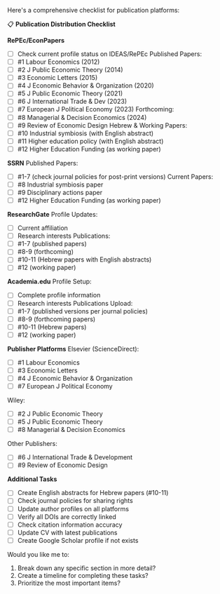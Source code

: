 Here's a comprehensive checklist for publication platforms:

📋 **Publication Distribution Checklist**

**RePEc/EconPapers**
- [ ] Check current profile status on IDEAS/RePEc
Published Papers:
- [ ] #1 Labour Economics (2012)
- [ ] #2 J Public Economic Theory (2014)
- [ ] #3 Economic Letters (2015)
- [ ] #4 J Economic Behavior & Organization (2020)
- [ ] #5 J Public Economic Theory (2021)
- [ ] #6 J International Trade & Dev (2023)
- [ ] #7 European J Political Economy (2023)
Forthcoming:
- [ ] #8 Managerial & Decision Economics (2024)
- [ ] #9 Review of Economic Design
Hebrew & Working Papers:
- [ ] #10 Industrial symbiosis (with English abstract)
- [ ] #11 Higher education policy (with English abstract)
- [ ] #12 Higher Education Funding (as working paper)

**SSRN**
Published Papers:
- [ ] #1-7 (check journal policies for post-print versions)
Current Papers:
- [ ] #8 Industrial symbiosis paper
- [ ] #9 Disciplinary actions paper
- [ ] #12 Higher Education Funding (as working paper)

**ResearchGate**
Profile Updates:
- [ ] Current affiliation
- [ ] Research interests
Publications:
- [ ] #1-7 (published papers)
- [ ] #8-9 (forthcoming)
- [ ] #10-11 (Hebrew papers with English abstracts)
- [ ] #12 (working paper)

**Academia.edu**
Profile Setup:
- [ ] Complete profile information
- [ ] Research interests
Publications Upload:
- [ ] #1-7 (published versions per journal policies)
- [ ] #8-9 (forthcoming papers)
- [ ] #10-11 (Hebrew papers)
- [ ] #12 (working paper)

**Publisher Platforms**
Elsevier (ScienceDirect):
- [ ] #1 Labour Economics
- [ ] #3 Economic Letters
- [ ] #4 J Economic Behavior & Organization
- [ ] #7 European J Political Economy

Wiley:
- [ ] #2 J Public Economic Theory
- [ ] #5 J Public Economic Theory
- [ ] #8 Managerial & Decision Economics

Other Publishers:
- [ ] #6 J International Trade & Development
- [ ] #9 Review of Economic Design

**Additional Tasks**
- [ ] Create English abstracts for Hebrew papers (#10-11)
- [ ] Check journal policies for sharing rights
- [ ] Update author profiles on all platforms
- [ ] Verify all DOIs are correctly linked
- [ ] Check citation information accuracy
- [ ] Update CV with latest publications
- [ ] Create Google Scholar profile if not exists

Would you like me to:
1. Break down any specific section in more detail?
2. Create a timeline for completing these tasks?
3. Prioritize the most important items?
